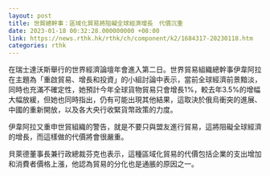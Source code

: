 ```yaml
---
layout: post
title: 世貿總幹事：區域化貿易將阻礙全球經濟增長　代價沉重
date: 2023-01-18 00:32:28.000000000 +08:00
link: https://news.rthk.hk/rthk/ch/component/k2/1684317-20230118.htm
categories: rthk
---
```


在瑞士達沃斯舉行的世界經濟論壇年會進入第二日。世界貿易組織總幹事伊韋阿拉在主題為「重啟貿易、增長和投資」的小組討論中表示，當前全球經濟前景黯淡，同時也充滿不確定性，她預計今年全球貨物貿易只會增長1%，較去年3.5%的增幅大幅放緩，但她也同時指出，仍有可能出現其他結果，這取決於俄烏衝突的進展、中國的重新開放，以及各大央行收緊貨幣政策的力度。

伊韋阿拉又重申世貿組織的警告，就是不要只與盟友進行貿易，這將阻礙全球經濟的增長，而這樣做的代價將會很嚴重。

貝萊德董事長兼行政總裁芬克也表示，這種區域化貿易的代價包括企業的支出增加和消費者價格上漲，他認為貿易的分化也是通脹的原因之一。
